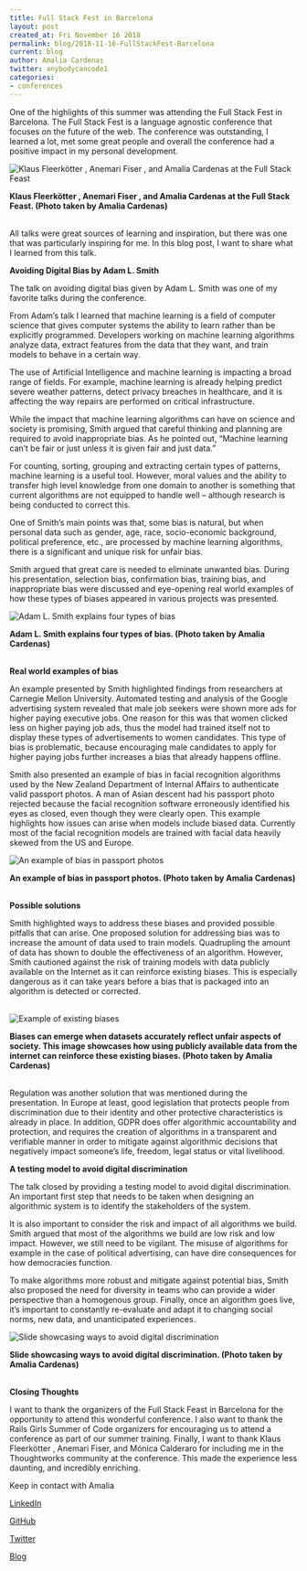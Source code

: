 ```yaml
---
title: Full Stack Fest in Barcelona
layout: post
created_at: Fri November 16 2018
permalink: blog/2018-11-16-FullStackFest-Barcelona
current: blog
author: Amalia Cardenas
twitter: anybodycancode1
categories:
- conferences
---
```

One of the highlights of this summer was attending the Full Stack Fest in Barcelona. The Full Stack Fest is a language agnostic conference that focuses on the future of the web. The conference was outstanding, I learned a lot, met some great people and overall the conference had a positive impact in my personal development.

![Klaus Fleerkötter , Anemari Fiser , and Amalia Cardenas at the Full Stack Feast](/img/blog/2018/2018-10-20-FullStackFeast-AmaliaCardenas-Img1.jpg)
<div class="image-credits"><b>Klaus Fleerkötter , Anemari Fiser , and Amalia Cardenas at the Full Stack Feast. (Photo taken by Amalia Cardenas)</b></div>
<br>

All talks were great sources of learning and inspiration, but there was one that was particularly inspiring for me. In this blog post, I want to share what I learned from this talk.

__Avoiding Digital Bias by Adam L. Smith__


The talk on avoiding digital bias given by Adam L. Smith was one of my favorite talks during the conference.

From Adam’s talk I learned that machine learning is a field of computer science that gives computer systems the ability to learn rather than be explicitly programmed. Developers working on machine learning algorithms analyze data, extract features from the data that they want, and train models to behave in a certain way.


The use of Artificial Intelligence and machine learning is impacting a broad range of fields. For example, machine learning is already helping predict severe weather patterns, detect privacy breaches in healthcare, and it is affecting the way repairs are performed on critical infrastructure.     

While the impact that machine learning algorithms can have on science and society is promising, Smith argued that careful thinking and planning are required to avoid inappropriate bias. As he pointed out, “Machine learning can’t be fair or just unless it is given fair and just data.”

For counting, sorting, grouping and extracting certain types of patterns, machine learning is a useful tool. However, moral values and the ability to transfer high level knowledge from one domain to another is something that current algorithms are not equipped to handle well – although research is being conducted to correct this.  

One of Smith’s main points was that, some bias is natural, but when personal data such as gender, age, race, socio-economic background, political preference, etc., are processed by machine learning algorithms, there is a significant and unique risk for unfair bias.   

Smith argued that great care is needed to eliminate unwanted bias. During his presentation, selection bias, confirmation bias, training bias, and inappropriate bias were discussed and eye-opening real world examples of how these types of biases appeared in various projects was presented.


![Adam L. Smith explains four types of bias](/img/blog/2018/2018-10-20-FullStackFeast-AmaliaCardenas-Img2.jpg)
<div class="image-credits"><b>Adam L. Smith explains four types of bias. (Photo taken by Amalia Cardenas)</b></div>
<br>


__Real world examples of bias__

An example presented by Smith highlighted findings from researchers at Carnegie Mellon University. Automated testing and analysis of the Google advertising system revealed that male job seekers were shown more ads for higher paying executive jobs. One reason for this was that women clicked less on higher paying job ads, thus the model had trained itself not to display these types of advertisements to women candidates. This type of bias is problematic, because encouraging male candidates to apply for higher paying jobs further increases a bias that already happens offline.

Smith also presented an example of bias in facial recognition algorithms used by the New Zealand Department of Internal Affairs to authenticate valid passport photos. A man of Asian descent had his passport photo rejected because the facial recognition software erroneously identified his eyes as closed, even though they were clearly open. This example highlights how issues can arise when models include biased data. Currently most of the facial recognition models are trained with facial data heavily skewed from the US and Europe.  


![An example of bias in passport photos](/img/blog/2018/2018-10-20-FullStackFeast-AmaliaCardenas-Img3.jpg)
<div class="image-credits"><b>An example of bias in passport photos. (Photo taken by Amalia Cardenas)</b></div>
<br>

__Possible solutions__

Smith highlighted ways to address these biases and provided possible pitfalls that can arise. One proposed solution for addressing bias was to increase the amount of data used to train models. Quadrupling the amount of data has shown to double the effectiveness of an algorithm. However, Smith cautioned against the risk of training models with data publicly available on the Internet as it can reinforce existing biases. This is especially dangerous as it can take years before a bias that is packaged into an algorithm is detected or corrected.  
<br>

![Example of existing biases](/img/blog/2018/2018-10-20-FullStackFeast-AmaliaCardenas-Img4.jpg)
<div class="image-credits"><b>Biases can emerge when datasets accurately reflect unfair aspects of society. This image showcases how using publicly available data from the internet can reinforce these existing biases. (Photo taken by Amalia Cardenas)</b></div>
<br>

Regulation was another solution that was mentioned during the presentation. In Europe at least, good legislation that protects people from discrimination due to their identity and other protective characteristics is already in place. In addition, GDPR does offer algorithmic accountability and protection, and requires the creation of algorithms in a transparent and verifiable manner in order to mitigate against algorithmic decisions that negatively impact someone’s life, freedom, legal status or vital livelihood.


__A testing model to avoid digital discrimination__

The talk closed by providing a testing model to avoid digital discrimination. An important first step that needs to be taken when designing an algorithmic system is to identify the stakeholders of the system.

It is also important to consider the risk and impact of all algorithms we build. Smith argued that most of the algorithms we build are low risk and low impact. However, we still need to be vigilant. The misuse of algorithms for example in the case of political advertising, can have dire consequences for how democracies function.

To make algorithms more robust and mitigate against potential bias, Smith also proposed the need for diversity in teams who can provide a wider perspective than a homogenous group. Finally, once an algorithm goes live, it’s important to constantly re-evaluate and adapt it to changing social norms, new data, and unanticipated experiences.  


![Slide showcasing ways to avoid digital discrimination](/img/blog/2018/2018-10-20-FullStackFeast-AmaliaCardenas-Img5.jpg)
<div class="image-credits"><b>Slide showcasing ways to avoid digital discrimination. (Photo taken by Amalia Cardenas)
</b></div>
<br>

__Closing Thoughts__

I want to thank the organizers of the Full Stack Feast in Barcelona for the opportunity to attend this wonderful conference. I also want to thank the Rails Girls Summer of Code organizers for encouraging us to attend a conference as part of our summer training. Finally, I want to thank Klaus Fleerkötter , Anemari Fiser, and Mónica Calderaro for including me in the Thoughtworks community at the conference. This made the experience less daunting, and incredibly enriching.


Keep in contact with Amalia

[LinkedIn](https://www.linkedin.com/in/amaliacardenas/)

[GitHub](https://github.com/amaliacardenas)

[Twitter](https://twitter.com/anybodycancode1)

[Blog](http://www.anybodycancode.com/)
